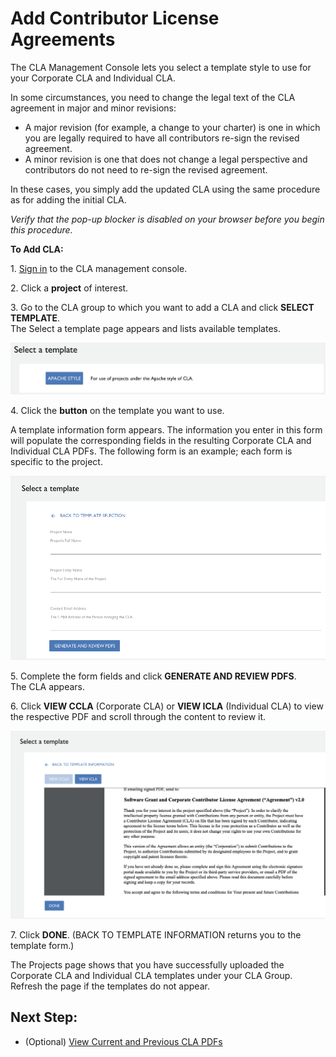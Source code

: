 # Add Contributor License Agreements

The CLA Management Console lets you select a template style to use for your Corporate CLA and Individual CLA.

In some circumstances, you need to change the legal text of the CLA agreement in major and minor revisions:

* A major revision (for example, a change to your charter) is one in which you are legally required to have all contributors re-sign the revised agreement.
* A minor revision is one that does not change a legal perspective and contributors do not need to re-sign the revised agreement.

In these cases, you simply add the updated CLA using the same procedure as for adding the initial CLA.

_Verify that the pop-up blocker is disabled on your browser before you begin this procedure._

**To Add CLA:**

1\. [Sign in](sign-in-to-the-easycla-management-console.md) to the CLA management console.

2\. Click a **project** of interest.

3\. Go to the CLA group to which you want to add a CLA and click **SELECT TEMPLATE**.\
The Select a template page appears and lists available templates.

![CLA Select a template](../../../.gitbook/assets/cla-select-a-template-page.png)

4\. Click the **button** on the template you want to use.

A template information form appears. The information you enter in this form will populate the corresponding fields in the resulting Corporate CLA and Individual CLA PDFs. The following form is an example; each form is specific to the project.

![CLA Select a template form](../../../.gitbook/assets/cla-select-a-template-form.png)

5\. Complete the form fields and click **GENERATE AND REVIEW PDFS**.\
The CLA appears.

6\. Click **VIEW CCLA** (Corporate CLA) or **VIEW ICLA** (Individual CLA) to view the respective PDF and scroll through the content to review it.

![CLA PDF content](../../../.gitbook/assets/cla-pdf-content.png)

7\. Click **DONE**. (BACK TO TEMPLATE INFORMATION returns you to the template form.)

The Projects page shows that you have successfully uploaded the Corporate CLA and Individual CLA templates under your CLA Group. Refresh the page if the templates do not appear.

## Next Step: <a href="next-step" id="next-step"></a>

* (Optional) [View Current and Previous CLA PDFs](view-current-and-previous-cla-pdfs.md)

